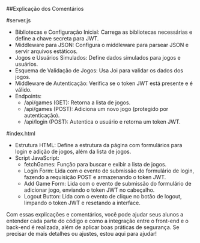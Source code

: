 ##Explicação dos Comentários

#server.js
- Bibliotecas e Configuração Inicial: Carrega as bibliotecas necessárias e define a chave secreta para JWT.
- Middleware para JSON: Configura o middleware para parsear JSON e servir arquivos estáticos.
- Jogos e Usuários Simulados: Define dados simulados para jogos e usuários.
- Esquema de Validação de Jogos: Usa Joi para validar os dados dos jogos.
- Middleware de Autenticação: Verifica se o token JWT está presente e é válido.
- Endpoints:
    - /api/games (GET): Retorna a lista de jogos.
    - /api/games (POST): Adiciona um novo jogo (protegido por autenticação).
    - /api/login (POST): Autentica o usuário e retorna um token JWT.

#index.html
- Estrutura HTML: Define a estrutura da página com formulários para login e adição de jogos, além da lista de jogos.
- Script JavaScript:
    - fetchGames: Função para buscar e exibir a lista de jogos.
    - Login Form: Lida com o evento de submissão do formulário de login, fazendo a requisição POST e armazenando o token JWT.
    - Add Game Form: Lida com o evento de submissão do formulário de adicionar jogo, enviando o token JWT no cabeçalho.
    - Logout Button: Lida com o evento de clique no botão de logout, limpando o token JWT e resetando a interface.

Com essas explicações e comentários, você pode ajudar seus alunos a entender cada parte do código e como a integração entre o front-end e o back-end é realizada, além de aplicar boas práticas de segurança. Se precisar de mais detalhes ou ajustes, estou aqui para ajudar!
